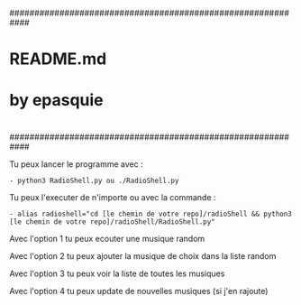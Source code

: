 ############################################################
#                                                          #
#                        README.md                         # 
#                                                          #
#                                                          #
#                                       by epasquie        #
#                                                          #
############################################################

Tu peux lancer le programme avec :

    - python3 RadioShell.py ou ./RadioShell.py

Tu peux l'executer de n'importe ou avec la commande :

    - alias radioshell="cd [le chemin de votre repo]/radioShell && python3 [le chemin de votre repo]/radioShell/RadioShell.py"

Avec l'option 1 tu peux ecouter une musique random

Avec l'option 2 tu peux ajouter la musique de choix dans la liste random

Avec l'option 3 tu peux voir la liste de toutes les musiques

Avec l'option 4 tu peux update de nouvelles musiques (si j'en rajoute)